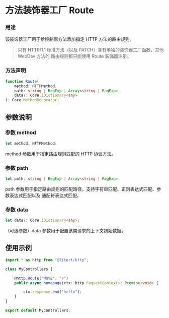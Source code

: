 # 方法装饰器工厂 Route

### 用途

该装饰器工厂用于给控制器方法添加指定 HTTP 方法的路由规则。

> 只有 HTTP/1.1 标准方法（以及 PATCH）含有单独的装饰器工厂函数，其他 WebDav 方法的
> 路由规则都只能使用 Route 装饰器注册。

### 方法声明

```ts
function Route(
    method: HTTPMethod,
    path: string | RegExp | Array<string | RegExp>,
    data?: Core.IDictionary<any>
): Core.MethodDecorator;
```

## 参数说明

### 参数 method

```ts
let method: HTTPMethod;
```

method 参数用于指定路由规则匹配的 HTTP 协议方法。

### 参数 path

```ts
let path: string | RegExp | Array<string | RegExp>;
```

path 参数用于指定路由规则的匹配路径，支持字符串匹配、正则表达式匹配、参数表达式匹配以及
通配符表达式匹配。

### 参数 data

```ts
let data?: Core.IDictionary<any>;
```

（可选参数）data 参数用于配置该类请求的上下文初始数据。

## 使用示例

```ts
import * as http from "@litert/http";

class MyControllers {

    @http.Route("MOVE", "/")
    public async homepage(ctx: http.RequestContext): Promise<void> {

        ctx.response.end("hello");
    }
}

export default MyControllers;
```
